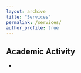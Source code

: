 ```yaml
---
layout: archive
title: "Services"
permalink: /services/
author_profile: true
---
```


## Academic Activity

* 

